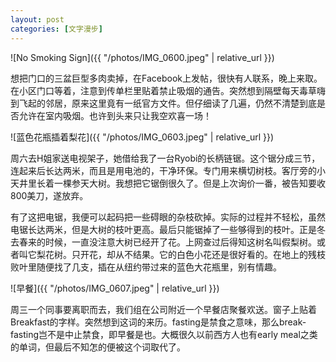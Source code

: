 ```yaml
---
layout: post
categories: [文字漫步]
---
```


![No Smoking Sign]({{ "/photos/IMG_0600.jpeg" | relative_url }})

想把门口的三盆巨型多肉卖掉，在Facebook上发帖，很快有人联系，晚上来取。在小区门口等着，注意到传单栏里贴着禁止吸烟的通告。突然想到隔壁每天毒草嗨到飞起的邻居，原来这里竟有一纸官方文件。但仔细读了几遍，仍然不清楚到底是否允许在室内吸烟。也许到头来只让我空欢喜一场！

![蓝色花瓶插着梨花]({{ "/photos/IMG_0603.jpeg" | relative_url }})

周六去H姐家送电视架子，她借给我了一台Ryobi的长柄链锯。这个锯分成三节，连起来后长达两米，而且是用电池的，干净环保。专门用来横切树枝。客厅旁的小天井里长着一棵参天大树。我想把它锯倒很久了。但是上次询价一番，被告知要收800美刀，遂放弃。

有了这把电锯，我便可以起码把一些碍眼的杂枝砍掉。实际的过程并不轻松，虽然电锯长达两米，但是大树的枝叶更高。最后只能锯掉了一些够得到的枝叶。正是冬去春来的时候，一直没注意大树已经开了花。上网查过后得知这树名叫假梨树。或者叫它梨花树。只开花，却从不结果。它的白色小花还是很好看的。在地上的残枝败叶里随便找了几支，插在从纽约带过来的蓝色大花瓶里，别有情趣。

![早餐]({{ "/photos/IMG_0607.jpeg" | relative_url }})

周三一个同事要离职而去，我们组在公司附近一个早餐店聚餐欢送。窗子上贴着Breakfast的字样。突然想到这词的来历。fasting是禁食之意味，那么break-fasting岂不是中止禁食，即早餐是也。大概很久以前西方人也有early meal之类的单词，但最后不知怎的便被这个词取代了。
